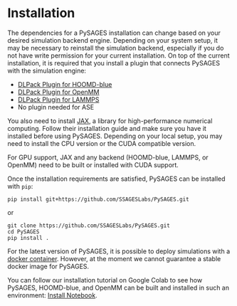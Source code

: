 # Installation

The dependencies for a PySAGES installation can change based on your desired simulation
backend engine. Depending on your system setup, it may be necessary to reinstall the
simulation backend, especially if you do not have write permission for your current
installation. On top of the current installation, it is required that you install a
plugin that connects PySAGES with the simulation engine:

- [DLPack Plugin for HOOMD-blue](https://github.com/SSAGESLabs/hoomd-dlext)
- [DLPack Plugin for OpenMM](https://github.com/SSAGESLabs/openmm-dlext)
- [DLPack Plugin for LAMMPS](https://github.com/SSAGESLabs/lammps-dlext)
- No plugin needed for ASE

You also need to install [JAX](https://github.com/google/jax), a library for
high-performance numerical computing. Follow their installation guide and make sure you
have it installed before using PySAGES. Depending on your local setup, you may need
to install the CPU version or the CUDA compatible version.

For GPU support, JAX and any backend (HOOMD-blue, LAMMPS, or OpenMM) need to be built or
installed with CUDA support.

Once the installation requirements are satisfied, PySAGES can be installed with `pip`:

```shell
pip install git+https://github.com/SSAGESLabs/PySAGES.git
```

or

```shell
git clone https://github.com/SSAGESLabs/PySAGES.git
cd PySAGES
pip install .
```

For the latest version of PySAGES, it is possible to deploy simulations with a [docker
container](https://hub.docker.com/r/ssages/pysages). However, at the moment we cannot
guarantee a stable docker image for PySAGES.

You can follow our installation tutorial on Google Colab to see how PySAGES, HOOMD-blue,
and OpenMM can be built and installed in such an environment: [Install Notebook].

<!-- References -->

[Install Notebook]: https://colab.research.google.com/github/SSAGESLabs/PySAGES/blob/main/examples/Install_PySAGES_Environment.ipynb
